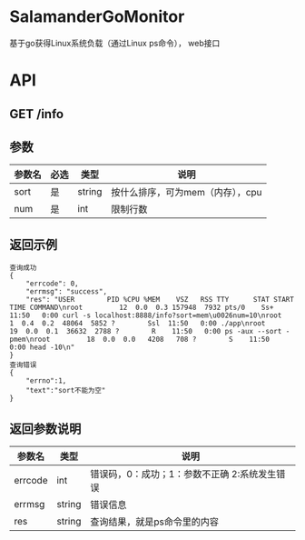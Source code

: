 # SalamanderGoMonitor
基于go获得Linux系统负载（通过Linux ps命令）， web接口

# API

## GET /info
## 参数
|参数名|必选|类型|说明|
|--- |--- |--- |--- |
|sort|是|string|按什么排序，可为mem（内存），cpu|
|num|是|int|限制行数|

## 返回示例
```
查询成功
{
    "errcode": 0,
    "errmsg": "success",
    "res": "USER        PID %CPU %MEM    VSZ   RSS TTY      STAT START   TIME COMMAND\nroot         12  0.0  0.3 157948  7932 pts/0    Ss+  11:50   0:00 curl -s localhost:8888/info?sort=mem\u0026num=10\nroot          1  0.4  0.2  48064  5852 ?        Ssl  11:50   0:00 ./app\nroot         19  0.0  0.1  36632  2788 ?        R    11:50   0:00 ps -aux --sort -pmem\nroot         18  0.0  0.0   4208   708 ?        S    11:50   0:00 head -10\n"
}
查询错误
{
    "errno":1,
    "text":"sort不能为空"
}
```
## 返回参数说明
|参数名|类型|说明|
|--- |--- |--- |
|errcode|int|错误码，0：成功；1：参数不正确 2:系统发生错误|
|errmsg|string|错误信息|
|res|string|查询结果，就是ps命令里的内容|
